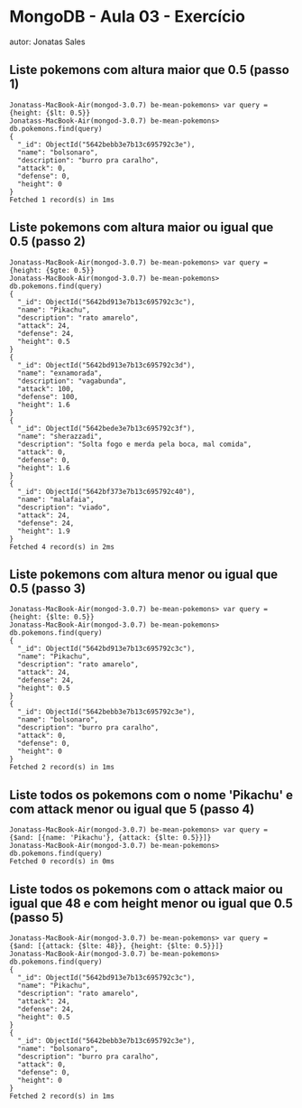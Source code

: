 # MongoDB - Aula 03 - Exercício
autor: Jonatas Sales

## Liste pokemons com altura maior que 0.5 (passo 1)

```
Jonatass-MacBook-Air(mongod-3.0.7) be-mean-pokemons> var query = {height: {$lt: 0.5}}
Jonatass-MacBook-Air(mongod-3.0.7) be-mean-pokemons> db.pokemons.find(query)
{
  "_id": ObjectId("5642bebb3e7b13c695792c3e"),
  "name": "bolsonaro",
  "description": "burro pra caralho",
  "attack": 0,
  "defense": 0,
  "height": 0
}
Fetched 1 record(s) in 1ms
```
## Liste pokemons com altura maior ou igual que 0.5 (passo 2)

```
Jonatass-MacBook-Air(mongod-3.0.7) be-mean-pokemons> var query = {height: {$gte: 0.5}}
Jonatass-MacBook-Air(mongod-3.0.7) be-mean-pokemons> db.pokemons.find(query)
{
  "_id": ObjectId("5642bd913e7b13c695792c3c"),
  "name": "Pikachu",
  "description": "rato amarelo",
  "attack": 24,
  "defense": 24,
  "height": 0.5
}
{
  "_id": ObjectId("5642bd913e7b13c695792c3d"),
  "name": "exnamorada",
  "description": "vagabunda",
  "attack": 100,
  "defense": 100,
  "height": 1.6
}
{
  "_id": ObjectId("5642bede3e7b13c695792c3f"),
  "name": "sherazzadi",
  "description": "Solta fogo e merda pela boca, mal comida",
  "attack": 0,
  "defense": 0,
  "height": 1.6
}
{
  "_id": ObjectId("5642bf373e7b13c695792c40"),
  "name": "malafaia",
  "description": "viado",
  "attack": 24,
  "defense": 24,
  "height": 1.9
}
Fetched 4 record(s) in 2ms
```

## Liste pokemons com altura menor ou igual que 0.5 (passo 3)

```
Jonatass-MacBook-Air(mongod-3.0.7) be-mean-pokemons> var query = {height: {$lte: 0.5}}
Jonatass-MacBook-Air(mongod-3.0.7) be-mean-pokemons> db.pokemons.find(query)
{
  "_id": ObjectId("5642bd913e7b13c695792c3c"),
  "name": "Pikachu",
  "description": "rato amarelo",
  "attack": 24,
  "defense": 24,
  "height": 0.5
}
{
  "_id": ObjectId("5642bebb3e7b13c695792c3e"),
  "name": "bolsonaro",
  "description": "burro pra caralho",
  "attack": 0,
  "defense": 0,
  "height": 0
}
Fetched 2 record(s) in 1ms
```

## Liste todos os pokemons com o nome 'Pikachu' e com attack menor ou igual que 5 (passo 4)

```
Jonatass-MacBook-Air(mongod-3.0.7) be-mean-pokemons> var query = {$and: [{name: 'Pikachu'}, {attack: {$lte: 0.5}}]}
Jonatass-MacBook-Air(mongod-3.0.7) be-mean-pokemons> db.pokemons.find(query)
Fetched 0 record(s) in 0ms
```

## Liste todos os pokemons com o attack maior ou igual que 48 e com height menor ou igual que 0.5 (passo 5)

```
Jonatass-MacBook-Air(mongod-3.0.7) be-mean-pokemons> var query = {$and: [{attack: {$lte: 48}}, {height: {$lte: 0.5}}]}
Jonatass-MacBook-Air(mongod-3.0.7) be-mean-pokemons> db.pokemons.find(query)
{
  "_id": ObjectId("5642bd913e7b13c695792c3c"),
  "name": "Pikachu",
  "description": "rato amarelo",
  "attack": 24,
  "defense": 24,
  "height": 0.5
}
{
  "_id": ObjectId("5642bebb3e7b13c695792c3e"),
  "name": "bolsonaro",
  "description": "burro pra caralho",
  "attack": 0,
  "defense": 0,
  "height": 0
}
Fetched 2 record(s) in 1ms
```
